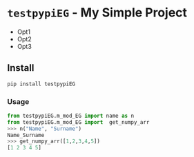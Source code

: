 # `testpypiEG` - My Simple Project

* Opt1
* Opt2
* Opt3

## Install

```python
pip install testpypiEG
```

### Usage

```python
from testpypiEG.m_mod_EG import name as n
from testpypiEG.m_mod_EG import  get_numpy_arr
>>> n("Name", "Surname")
Name_Surname
>>> get_numpy_arr([1,2,3,4,5])
[1 2 3 4 5]
```
